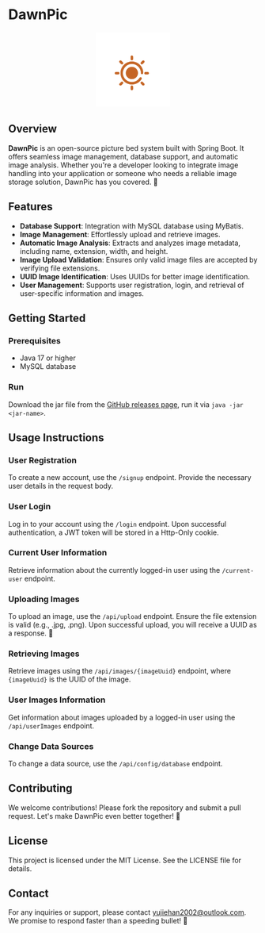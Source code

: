 # DawnPic

<div align="center">
  <img src="./dawnpic.png" alt="logo" width="150">
</div>

## Overview

**DawnPic** is an open-source picture bed system built with Spring Boot. It offers seamless image management, database support, and automatic image analysis. Whether you're a developer looking to integrate image handling into your application or someone who needs a reliable image storage solution, DawnPic has you covered. 📸

## Features

- **Database Support**: Integration with MySQL database using MyBatis.
- **Image Management**: Effortlessly upload and retrieve images.
- **Automatic Image Analysis**: Extracts and analyzes image metadata, including name, extension, width, and height.
- **Image Upload Validation**: Ensures only valid image files are accepted by verifying file extensions.
- **UUID Image Identification**: Uses UUIDs for better image identification.
- **User Management**: Supports user registration, login, and retrieval of user-specific information and images.

## Getting Started

### Prerequisites

- Java 17 or higher
- MySQL database

### Run

Download the jar file from the [GitHub releases page](https://github.com/hanyujie2002/DawnPic/releases), run it via `java -jar <jar-name>`.

## Usage Instructions

### User Registration

To create a new account, use the `/signup` endpoint. Provide the necessary user details in the request body.

### User Login

Log in to your account using the `/login` endpoint. Upon successful authentication, a JWT token will be stored in a Http-Only cookie.

### Current User Information

Retrieve information about the currently logged-in user using the `/current-user` endpoint.

### Uploading Images

To upload an image, use the `/api/upload` endpoint. Ensure the file extension is valid (e.g., .jpg, .png). Upon successful upload, you will receive a UUID as a response. 🎉

### Retrieving Images

Retrieve images using the `/api/images/{imageUuid}` endpoint, where `{imageUuid}` is the UUID of the image.

### User Images Information

Get information about images uploaded by a logged-in user using the `/api/userImages` endpoint.

### Change Data Sources

To change a data source, use the `/api/config/database` endpoint.

## Contributing

We welcome contributions! Please fork the repository and submit a pull request. Let's make DawnPic even better together! 🚀

## License

This project is licensed under the MIT License. See the LICENSE file for details.

## Contact

For any inquiries or support, please contact [yujiehan2002@outlook.com](mailto:yujiehan2002@outlook.com). We promise to respond faster than a speeding bullet! 📨

